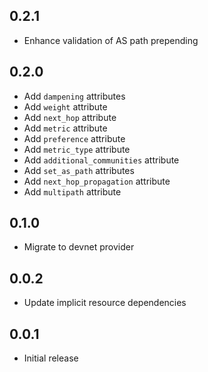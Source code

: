 ## 0.2.1

- Enhance validation of AS path prepending

## 0.2.0

- Add `dampening` attributes
- Add `weight` attribute
- Add `next_hop` attribute
- Add `metric` attribute
- Add `preference` attribute
- Add `metric_type` attribute
- Add `additional_communities` attribute
- Add `set_as_path` attributes
- Add `next_hop_propagation` attribute
- Add `multipath` attribute

## 0.1.0

- Migrate to devnet provider

## 0.0.2

- Update implicit resource dependencies

## 0.0.1

- Initial release
